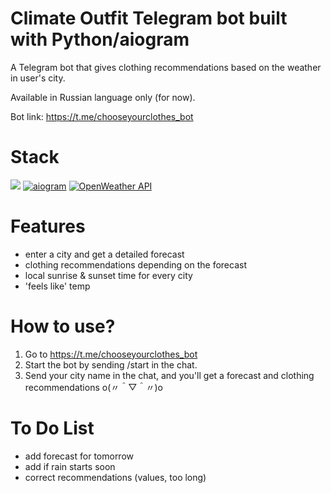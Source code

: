 # Climate Outfit Telegram bot built with Python/aiogram
A Telegram bot that gives clothing recommendations based on the weather in user's city.

Available in Russian language only (for now).

Bot link: https://t.me/chooseyourclothes_bot

# Stack

<a href="https://www.python.org/"><img src="https://img.shields.io/badge/Python-FFD43B?style=for-the-badge&logo=python&logoColor=blue" /></a>
<a href="https://aiogram.dev/"><img src="https://img.shields.io/badge/aiogram-blue?style=for-the-badge&logoColor=blue&link=https://aiogram.dev/" alt="aiogram" /></a>
<a href="https://openweathermap.org/"><img src="https://img.shields.io/badge/OpenWeather%20API-gray?style=for-the-badge&link=https://openweathermap.org/" alt="OpenWeather API" /></a>

# Features
* enter a city and get a detailed forecast 
* clothing recommendations depending on the forecast
* local sunrise & sunset time for every city
* 'feels like' temp

# How to use?
1. Go to https://t.me/chooseyourclothes_bot
2. Start the bot by sending /start in the chat.
3. Send your city name in the chat, and you'll get a forecast and clothing recommendations o(〃＾▽＾〃)o

# To Do List
* add forecast for tomorrow
* add if rain starts soon
* correct recommendations (values, too long)
